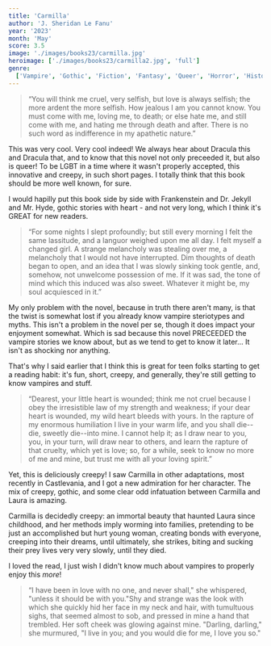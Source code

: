 ```yaml
---
title: 'Carmilla'
author: 'J. Sheridan Le Fanu'
year: '2023'
month: 'May'
score: 3.5
image: './images/books23/carmilla.jpg'
heroimage: ['./images/books23/carmilla2.jpg', 'full']
genre:
  ['Vampire', 'Gothic', 'Fiction', 'Fantasy', 'Queer', 'Horror', 'Historical Fiction', 'Classic']
---
```


> “You will think me cruel, very selfish, but love is always selfish; the more ardent the more selfish. How jealous I am you cannot know. You must come with me, loving me, to death; or else hate me, and still come with me, and hating me through death and after. There is no such word as indifference in my apathetic nature.”

This was very cool. Very cool indeed! We always hear about Dracula this and Dracula that, and to know that this novel not only preceeded it, but also is queer! To be LGBT in a time where it wasn't properly accepted, this innovative and creepy, in such short pages. I totally think that this book should be more well known, for sure.

I would hapilly put this book side by side with Frankenstein and Dr. Jekyll and Mr. Hyde, gothic stories with heart - and not very long, which I think it's GREAT for new readers.

> “For some nights I slept profoundly; but still every morning I felt the same lassitude, and a languor weighed upon me all day. I felt myself a changed girl. A strange melancholy was stealing over me, a melancholy that I would not have interrupted. Dim thoughts of death began to open, and an idea that I was slowly sinking took gentle, and, somehow, not unwelcome possession of me. If it was sad, the tone of mind which this induced was also sweet. Whatever it might be, my soul acquiesced in it.”

My only problem with the novel, because in truth there aren't many, is that the twist is somewhat lost if you already know vampire steriotypes and myths. This isn't a problem in the novel per se, though it does impact your enjoyment somewhat. Which is sad because this novel PRECEEDED the vampire stories we know about, but as we tend to get to know it later... It isn't as shocking nor anything.

That's why I said earlier that I think this is great for teen folks starting to get a reading habit: it's fun, short, creepy, and generally, they're still getting to know vampires and stuff.

> “Dearest, your little heart is wounded; think me not cruel because I obey the irresistible law of my strength and weakness; if your dear heart is wounded, my wild heart bleeds with yours. In the rapture of my enormous humiliation I live in your warm life, and you shall die--die, sweetly die--into mine. I cannot help it; as I draw near to you, you, in your turn, will draw near to others, and learn the rapture of that cruelty, which yet is love; so, for a while, seek to know no more of me and mine, but trust me with all your loving spirit.”

Yet, this is deliciously creepy! I saw Carmilla in other adaptations, most recently in Castlevania, and I got a new admiration for her character. The mix of creepy, gothic, and some clear odd infatuation between Carmilla and Laura is amazing.

Carmilla is decidedly creepy: an immortal beauty that haunted Laura since childhood, and her methods imply worming into families, pretending to be just an accomplished but hurt young woman, creating bonds with everyone, creeping into their dreams, until ultimately, she strikes, biting and sucking their prey lives very very slowly, until they died.

I loved the read, I just wish I didn't know much about vampires to properly enjoy this _more_!

> “I have been in love with no one, and never shall," she whispered, "unless it should be with you."Shy and strange was the look with which she quickly hid her face in my neck and hair, with tumultuous sighs, that seemed almost to sob, and pressed in mine a hand that trembled.
> Her soft cheek was glowing against mine. "Darling, darling," she murmured, "I live in you; and you would die for me, I love you so."
